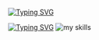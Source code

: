 [![Typing SVG](https://readme-typing-svg.demolab.com?font=Exo+2&weight=600&size=25&pause=1000&color=737978&width=435&lines=Hi%F0%9F%AB%B6+I'm+Naru%F0%9F%A7%B8)](https://git.io/typing-svg)

[![Typing SVG](https://readme-typing-svg.demolab.com?font=Exo+2&weight=600&duration=1&color=737978&repeat=false&width=435&height=30&lines=%F0%9F%8C%88Skills)](https://git.io/typing-svg)
<img alt="my skills" src="https://skillicons.dev/icons?theme=light&perline=8&i=linux,py,github,figma" />
